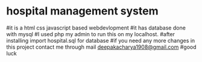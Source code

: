 # hospital management system
#it is a html css javascript based webdevlopment 
#it has database done with mysql
#I used php my admin to run this on my localhost.
#after installing import hospital.sql for database
#if you need any more changes in this project contact me through mail deepakacharya1908@gmail.com
#good luck
